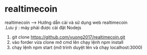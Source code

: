 # realtimecoin
realtimecoin
--> Hướng dẫn cài và sử dụng web realtimecoin <br/>
.Lưu ý : máy phải được cái đặt Nodejs <br/>
1. git clone https://github.com/vuong2017/realtimecoin.git <br/>
2. vào forder vừa clone mở cmd lên chạy lệnh npm install <br/>
3. chạy lệnh npm start (mở trình duyệt lên và chạy localhost:3000)
